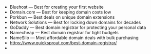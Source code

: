 - Bluehost — Best for creating your first website
- Domain.com — Best for keeping domain costs low
- Porkbun — Best deals on unique domain extensions
- Network Solutions — Best for locking down domains for decades
- GoDaddy — Best domain registrar for protecting your personal data
- Namecheap — Best domain registrar for tight budgets
- NameSilo — Most affordable domain deals with bulk purchasing
- https://www.quicksprout.com/best-domain-registrar/
-